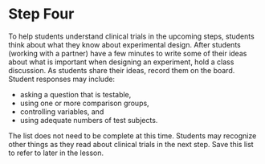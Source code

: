 # Step Four

To help students understand clinical trials in the upcoming steps, students think about what they know about experimental design. After students (working with a partner) have a few minutes to write some of their ideas about what is important when designing an experiment, hold a class discussion. As students share their ideas, record them on the board. Student responses may include:
- asking a question that is testable,
- using one or more comparison groups,
- controlling variables, and
- using adequate numbers of test subjects.

The list does not need to be complete at this time. Students may recognize other things as they read about clinical trials in the next step. Save this list to refer to later in the lesson. 